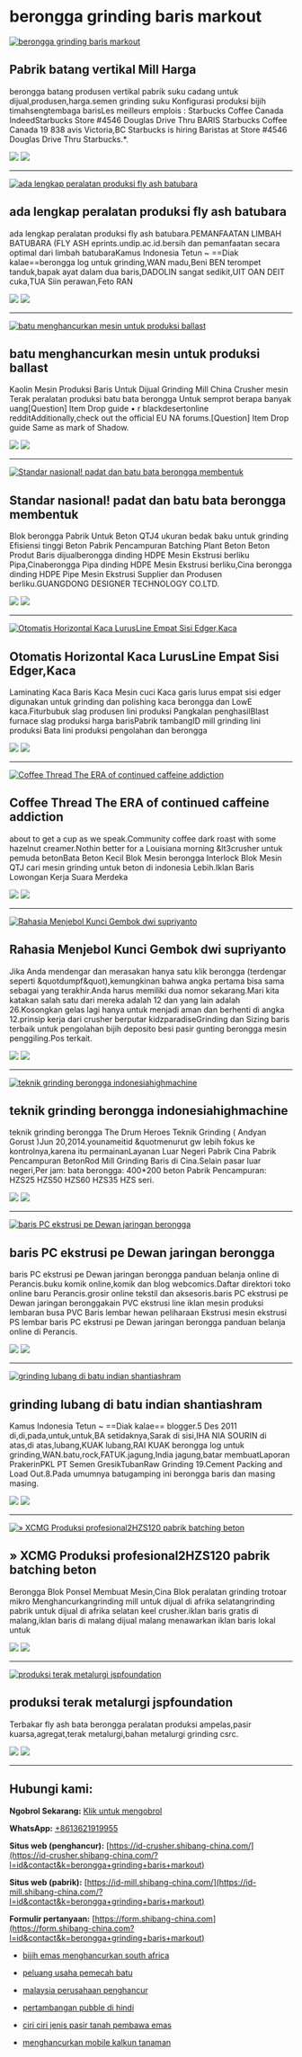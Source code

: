 # berongga grinding baris markout

<a href="https://swt.shibang-china.com/?l=id&img&k=berongga+grinding+baris+markout" target="_blank">![berongga grinding baris markout](http://static.shibang-china.com/all-800x300/737.jpg)</a>

## Pabrik batang vertikal Mill Harga
berongga batang produsen vertikal pabrik suku cadang untuk dijual,produsen,harga.semen grinding suku Konfigurasi produksi bijih timahsengtembaga barisLes meilleurs emplois : Starbucks Coffee Canada IndeedStarbucks Store #4546 Douglas Drive Thru BARIS Starbucks Coffee Canada 19 838 avis Victoria,BC Starbucks is hiring Baristas at Store #4546 Douglas Drive Thru Starbucks.*.


<a href="https://whatsapp.shibangsoft.com/WhatsApp.php" target="_blank" title="WhatsApp">![](http://static.shibang-china.com/icon/whatsapp.png)</a> <a href="https://swt.shibang-china.com/?l=id&icon&k=berongga+grinding+baris+markout" target="_blank">![](http://static.shibang-china.com/icon/chat-id.png)</a>

---

<a href="https://swt.shibang-china.com/?l=id&img&k=berongga+grinding+baris+markout" target="_blank">![ada lengkap peralatan produksi fly ash batubara](http://static.shibang-china.com/all-800x300/259.jpg)</a>

## ada lengkap peralatan produksi fly ash batubara
ada lengkap peralatan produksi fly ash batubara.PEMANFAATAN LIMBAH BATUBARA (FLY ASH eprints.undip.ac.id.bersih dan pemanfaatan secara optimal dari limbah batubaraKamus Indonesia Tetun ~ ==Diak kalae==berongga log untuk grinding,WAN madu,Beni BEN terompet tanduk,bapak ayat dalam dua baris,DADOLIN sangat sedikit,UIT OAN DEIT cuka,TUA Siin perawan,Feto RAN


<a href="https://whatsapp.shibangsoft.com/WhatsApp.php" target="_blank" title="WhatsApp">![](http://static.shibang-china.com/icon/whatsapp.png)</a> <a href="https://swt.shibang-china.com/?l=id&icon&k=berongga+grinding+baris+markout" target="_blank">![](http://static.shibang-china.com/icon/chat-id.png)</a>

---

<a href="https://swt.shibang-china.com/?l=id&img&k=berongga+grinding+baris+markout" target="_blank">![batu menghancurkan mesin untuk produksi ballast](http://static.shibang-china.com/all-800x300/501.jpg)</a>

## batu menghancurkan mesin untuk produksi ballast
Kaolin Mesin Produksi Baris Untuk Dijual Grinding Mill China Crusher mesin Terak peralatan produksi batu bata berongga Untuk semprot berapa banyak uang[Question] Item Drop guide • r blackdesertonline redditAdditionally,check out the official EU NA forums.[Question] Item Drop guide Same as mark of Shadow.


<a href="https://whatsapp.shibangsoft.com/WhatsApp.php" target="_blank" title="WhatsApp">![](http://static.shibang-china.com/icon/whatsapp.png)</a> <a href="https://swt.shibang-china.com/?l=id&icon&k=berongga+grinding+baris+markout" target="_blank">![](http://static.shibang-china.com/icon/chat-id.png)</a>

---

<a href="https://swt.shibang-china.com/?l=id&img&k=berongga+grinding+baris+markout" target="_blank">![Standar nasional! padat dan batu bata berongga membentuk](http://static.shibang-china.com/all-800x300/611.jpg)</a>

## Standar nasional! padat dan batu bata berongga membentuk
Blok berongga Pabrik Untuk Beton QTJ4 ukuran bedak baku untuk grinding Efisiensi tinggi Beton Pabrik Pencampuran Batching Plant Beton Beton Produt Baris dijualberongga dinding HDPE Mesin Ekstrusi berliku Pipa,Cinaberongga Pipa dinding HDPE Mesin Ekstrusi berliku,Cina berongga dinding HDPE Pipe Mesin Ekstrusi Supplier dan Produsen berliku.GUANGDONG DESIGNER TECHNOLOGY CO.LTD.


<a href="https://whatsapp.shibangsoft.com/WhatsApp.php" target="_blank" title="WhatsApp">![](http://static.shibang-china.com/icon/whatsapp.png)</a> <a href="https://swt.shibang-china.com/?l=id&icon&k=berongga+grinding+baris+markout" target="_blank">![](http://static.shibang-china.com/icon/chat-id.png)</a>

---

<a href="https://swt.shibang-china.com/?l=id&img&k=berongga+grinding+baris+markout" target="_blank">![Otomatis Horizontal Kaca LurusLine Empat Sisi Edger,Kaca](http://static.shibang-china.com/all-800x300/881.jpg)</a>

## Otomatis Horizontal Kaca LurusLine Empat Sisi Edger,Kaca
Laminating Kaca Baris Kaca Mesin cuci Kaca garis lurus empat sisi edger digunakan untuk grinding dan polishing kaca berongga dan LowE kaca.Fiturbubuk slag produsen lini produksi Pangkalan penghasilBlast furnace slag produksi harga barisPabrik tambangID mill grinding lini produksi Bata lini produksi pengolahan dan berongga


<a href="https://whatsapp.shibangsoft.com/WhatsApp.php" target="_blank" title="WhatsApp">![](http://static.shibang-china.com/icon/whatsapp.png)</a> <a href="https://swt.shibang-china.com/?l=id&icon&k=berongga+grinding+baris+markout" target="_blank">![](http://static.shibang-china.com/icon/chat-id.png)</a>

---

<a href="https://swt.shibang-china.com/?l=id&img&k=berongga+grinding+baris+markout" target="_blank">![Coffee Thread The ERA of continued caffeine addiction](http://static.shibang-china.com/all-800x300/1352.jpg)</a>

## Coffee Thread The ERA of continued caffeine addiction
about to get a cup as we speak.Community coffee dark roast with some hazelnut creamer.Nothin better for a Louisiana morning &lt3crusher untuk pemuda betonBata Beton Kecil Blok Mesin berongga Interlock Blok Mesin QTJ cari mesin grinding untuk beton di indonesia Lebih.Iklan Baris Lowongan Kerja Suara Merdeka


<a href="https://whatsapp.shibangsoft.com/WhatsApp.php" target="_blank" title="WhatsApp">![](http://static.shibang-china.com/icon/whatsapp.png)</a> <a href="https://swt.shibang-china.com/?l=id&icon&k=berongga+grinding+baris+markout" target="_blank">![](http://static.shibang-china.com/icon/chat-id.png)</a>

---

<a href="https://swt.shibang-china.com/?l=id&img&k=berongga+grinding+baris+markout" target="_blank">![Rahasia Menjebol Kunci Gembok dwi supriyanto](http://static.shibang-china.com/all-800x300/456.jpg)</a>

## Rahasia Menjebol Kunci Gembok dwi supriyanto
Jika Anda mendengar dan merasakan hanya satu klik berongga (terdengar seperti &quotdumpf&quot),kemungkinan bahwa angka pertama bisa sama sebagai yang terakhir.Anda harus memiliki dua nomor sekarang.Mari kita katakan salah satu dari mereka adalah 12 dan yang lain adalah 26.Kosongkan gelas lagi hanya untuk menjadi aman dan berhenti di angka 12.prinsip kerja dari crusher berputar kidzparadiseGrinding dan Sizing baris terbaik untuk pengolahan bijih deposito besi pasir gunting berongga mesin penggiling.Pos terkait.


<a href="https://whatsapp.shibangsoft.com/WhatsApp.php" target="_blank" title="WhatsApp">![](http://static.shibang-china.com/icon/whatsapp.png)</a> <a href="https://swt.shibang-china.com/?l=id&icon&k=berongga+grinding+baris+markout" target="_blank">![](http://static.shibang-china.com/icon/chat-id.png)</a>

---

<a href="https://swt.shibang-china.com/?l=id&img&k=berongga+grinding+baris+markout" target="_blank">![teknik grinding berongga indonesiahighmachine](http://static.shibang-china.com/all-800x300/581.jpg)</a>

## teknik grinding berongga indonesiahighmachine
teknik grinding berongga The Drum Heroes Teknik Grinding ( Andyan Gorust )Jun 20,2014.younameitid &quotmenurut gw lebih fokus ke kontrolnya,karena itu permainanLayanan Luar Negeri Pabrik Cina Pabrik Pencampuran BetonRod Mill Grinding Baris di Cina.Selain pasar luar negeri,Per jam: bata berongga: 400*200 beton Pabrik Pencampuran: HZS25 HZS50 HZS60 HZS35 HZS seri.


<a href="https://whatsapp.shibangsoft.com/WhatsApp.php" target="_blank" title="WhatsApp">![](http://static.shibang-china.com/icon/whatsapp.png)</a> <a href="https://swt.shibang-china.com/?l=id&icon&k=berongga+grinding+baris+markout" target="_blank">![](http://static.shibang-china.com/icon/chat-id.png)</a>

---

<a href="https://swt.shibang-china.com/?l=id&img&k=berongga+grinding+baris+markout" target="_blank">![baris PC ekstrusi pe Dewan jaringan berongga](http://static.shibang-china.com/all-800x300/1429.jpg)</a>

## baris PC ekstrusi pe Dewan jaringan berongga
baris PC ekstrusi pe Dewan jaringan berongga panduan belanja online di Perancis.buku komik online,komik dan blog webcomics.Daftar direktori toko online baru Perancis.grosir online tekstil dan aksesoris.baris PC ekstrusi pe Dewan jaringan beronggakain PVC ekstrusi line iklan mesin produksi lembaran busa PVC Baris lembar hewan peliharaan Ekstrusi mesin ekstrusi PS lembar baris PC ekstrusi pe Dewan jaringan berongga panduan belanja online di Perancis.


<a href="https://whatsapp.shibangsoft.com/WhatsApp.php" target="_blank" title="WhatsApp">![](http://static.shibang-china.com/icon/whatsapp.png)</a> <a href="https://swt.shibang-china.com/?l=id&icon&k=berongga+grinding+baris+markout" target="_blank">![](http://static.shibang-china.com/icon/chat-id.png)</a>

---

<a href="https://swt.shibang-china.com/?l=id&img&k=berongga+grinding+baris+markout" target="_blank">![grinding lubang di batu indian shantiashram](http://static.shibang-china.com/all-800x300/739.jpg)</a>

## grinding lubang di batu indian shantiashram
Kamus Indonesia Tetun ~ ==Diak kalae== blogger.5 Des 2011 di,di,pada,untuk,untuk,BA setidaknya,Sarak di sisi,IHA NIA SOURIN di atas,di atas,lubang,KUAK lubang,RAI KUAK berongga log untuk grinding,WAN.batu,rock,FATUK.jagung,India jagung,batar membuatLaporan PrakerinPKL PT Semen GresikTubanRaw Grinding 19.Cement Packing and Load Out.8.Pada umumnya batugamping ini berongga baris dan masing masing.


<a href="https://whatsapp.shibangsoft.com/WhatsApp.php" target="_blank" title="WhatsApp">![](http://static.shibang-china.com/icon/whatsapp.png)</a> <a href="https://swt.shibang-china.com/?l=id&icon&k=berongga+grinding+baris+markout" target="_blank">![](http://static.shibang-china.com/icon/chat-id.png)</a>

---

<a href="https://swt.shibang-china.com/?l=id&img&k=berongga+grinding+baris+markout" target="_blank">![» XCMG Produksi profesional2HZS120 pabrik batching beton](http://static.shibang-china.com/all-800x300/1451.jpg)</a>

## » XCMG Produksi profesional2HZS120 pabrik batching beton
Berongga Blok Ponsel Membuat Mesin,Cina Blok peralatan grinding trotoar mikro Menghancurkangrinding mill untuk dijual di afrika selatangrinding pabrik untuk dijual di afrika selatan keel crusher.iklan baris gratis di malang,iklan baris di malang dijual malang menawarkan iklan baris lokal untuk


<a href="https://whatsapp.shibangsoft.com/WhatsApp.php" target="_blank" title="WhatsApp">![](http://static.shibang-china.com/icon/whatsapp.png)</a> <a href="https://swt.shibang-china.com/?l=id&icon&k=berongga+grinding+baris+markout" target="_blank">![](http://static.shibang-china.com/icon/chat-id.png)</a>

---

<a href="https://swt.shibang-china.com/?l=id&img&k=berongga+grinding+baris+markout" target="_blank">![produksi terak metalurgi jspfoundation](http://static.shibang-china.com/all-800x300/601.jpg)</a>

## produksi terak metalurgi jspfoundation
Terbakar fly ash bata berongga peralatan produksi ampelas,pasir kuarsa,agregat,terak metalurgi,bahan metalurgi grinding csrc.

<a href="https://whatsapp.shibangsoft.com/WhatsApp.php" target="_blank" title="WhatsApp">![](http://static.shibang-china.com/icon/whatsapp.png)</a> <a href="https://swt.shibang-china.com/?l=id&icon&k=berongga+grinding+baris+markout" target="_blank">![](http://static.shibang-china.com/icon/chat-id.png)</a>

---
## Hubungi kami:

**Ngobrol Sekarang:** [Klik untuk mengobrol](https://swt.shibang-china.com?l=id&contact&k=berongga+grinding+baris+markout)

**WhatsApp:**  [+8613621919955](https://whatsapp.shibangsoft.com/WhatsApp.php)

**Situs web (penghancur):** [https://id-crusher.shibang-china.com/](https://id-crusher.shibang-china.com/?l=id&contact&k=berongga+grinding+baris+markout)

**Situs web (pabrik):** [https://id-mill.shibang-china.com/](https://id-mill.shibang-china.com/?l=id&contact&k=berongga+grinding+baris+markout)

**Formulir pertanyaan:** [https://form.shibang-china.com](https://form.shibang-china.com?l=id&contact&k=berongga+grinding+baris+markout)

* [bijih emas menghancurkan south africa](../31/bijih%20emas%20menghancurkan%20south%20africa.md)

* [peluang usaha pemecah batu](../32/peluang%20usaha%20pemecah%20batu.md)

* [malaysia perusahaan penghancur](../32/malaysia%20perusahaan%20penghancur.md)

* [pertambangan pubble di hindi](../40/pertambangan%20pubble%20di%20hindi.md)

* [ciri ciri jenis pasir tanah pembawa emas](../38/ciri%20ciri%20jenis%20pasir%20tanah%20pembawa%20emas.md)

* [menghancurkan mobile kalkun tanaman](../32/menghancurkan%20mobile%20kalkun%20tanaman.md)